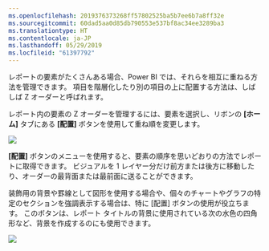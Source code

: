 ```yaml
---
ms.openlocfilehash: 2019376373268ff57802525ba5b7ee6b7a8ff32e
ms.sourcegitcommit: 60dad5aa0d85db790553e537bf8ac34ee3289ba3
ms.translationtype: HT
ms.contentlocale: ja-JP
ms.lasthandoff: 05/29/2019
ms.locfileid: "61397792"
---
```

レポートの要素がたくさんある場合、Power BI では、それらを相互に重ねる方法を管理できます。 項目を階層化したり別の項目の上に配置する方法は、しばしば Z オーダーと呼ばれます。

レポート内の要素の Z オーダーを管理するには、要素を選択し、リボンの **[ホーム]** タブにある **[配置]** ボタンを使用して重ね順を変更します。

![](media/3-11f-arrange-visual-zorder/3-11f_1.png)

**[配置]** ボタンのメニューを使用すると、要素の順序を思いどおりの方法でレポートに取得できます。 ビジュアルを 1 レイヤー分だけ前方または後方に移動したり、オーダーの最背面または最前面に送ることができます。

装飾用の背景や罫線として図形を使用する場合や、個々のチャートやグラフの特定のセクションを強調表示する場合は、特に [配置] ボタンの使用が役立ちます。 このボタンは、レポート タイトルの背景に使用されている次の水色の四角形など、背景を作成するのにも使用できます。

![](media/3-11f-arrange-visual-zorder/3-11f_2.png)

